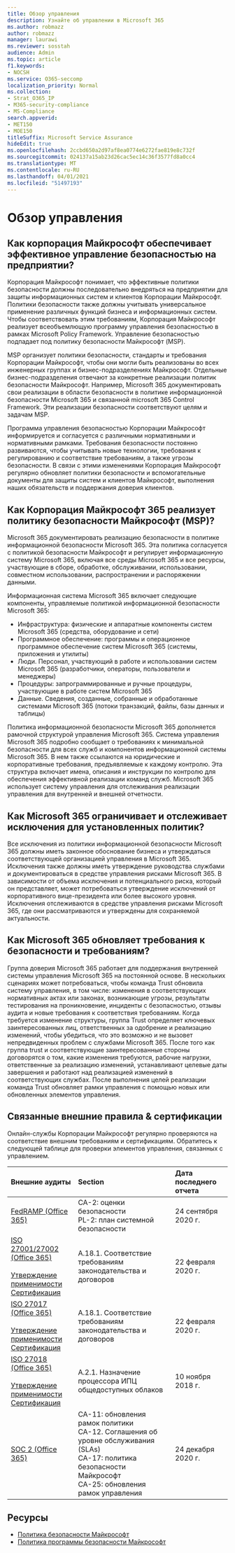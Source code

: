```yaml
---
title: Обзор управления
description: Узнайте об управлении в Microsoft 365
ms.author: robmazz
author: robmazz
manager: laurawi
ms.reviewer: sosstah
audience: Admin
ms.topic: article
f1.keywords:
- NOCSH
ms.service: O365-seccomp
localization_priority: Normal
ms.collection:
- Strat_O365_IP
- M365-security-compliance
- MS-Compliance
search.appverid:
- MET150
- MOE150
titleSuffix: Microsoft Service Assurance
hideEdit: true
ms.openlocfilehash: 2ccbd650a2d97af8ea0774e6272fae819e8c732f
ms.sourcegitcommit: 024137a15ab23d26cac5ec14c36f3577fd8a0cc4
ms.translationtype: MT
ms.contentlocale: ru-RU
ms.lasthandoff: 04/01/2021
ms.locfileid: "51497193"
---
```

# <a name="governance-overview"></a>Обзор управления

## <a name="how-does-microsoft-provide-effective-security-governance-across-the-enterprise"></a>Как корпорация Майкрософт обеспечивает эффективное управление безопасностью на предприятии?

Корпорация Майкрософт понимает, что эффективные политики безопасности должны последовательно внедряться на предприятии для защиты информационных систем и клиентов Корпорации Майкрософт. Политики безопасности также должны учитывать универсальное применение различных функций бизнеса и информационных систем. Чтобы соответствовать этим требованиям, Корпорация Майкрософт реализует всеобъемлющую программу управления безопасностью в рамках Microsoft Policy Framework. Управление безопасностью подпадает под политику безопасности Майкрософт (MSP).

MSP организует политики безопасности, стандарты и требования Корпорации Майкрософт, чтобы они могли быть реализованы во всех инженерных группах и бизнес-подразделениях Майкрософт. Отдельные бизнес-подразделения отвечают за конкретные реализации политик безопасности Майкрософт. Например, Microsoft 365 документировать свои реализации в области безопасности в политике информационной безопасности Microsoft 365 и связанной microsoft 365 Control Framework. Эти реализации безопасности соответствуют целям и задачам MSP.

Программа управления безопасностью Корпорации Майкрософт информируется и согласуется с различными нормативными и нормативными рамками. Требования безопасности постоянно развиваются, чтобы учитывать новые технологии, требования к регулированию и соответствие требованиям, а также угрозы безопасности. В связи с этими изменениями Корпорация Майкрософт регулярно обновляет политики безопасности и вспомогательные документы для защиты систем и клиентов Майкрософт, выполнения наших обязательств и поддержания доверия клиентов.

## <a name="how-does-microsoft-365-implement-the-microsoft-security-policy-msp"></a>Как Корпорация Майкрософт 365 реализует политику безопасности Майкрософт (MSP)?

Microsoft 365 документировать реализацию безопасности в политике информационной безопасности Microsoft 365. Эта политика согласуется с политикой безопасности Майкрософт и регулирует информационную систему Microsoft 365, включая все среды Microsoft 365 и все ресурсы, участвующие в сборе, обработке, обслуживании, использовании, совместном использовании, распространении и распоряжении данными.

Информационная система Microsoft 365 включает следующие компоненты, управляемые политикой информационной безопасности Microsoft 365:

- Инфраструктура: физические и аппаратные компоненты систем Microsoft 365 (средства, оборудование и сети)
- Программное обеспечение: программы и операционное программное обеспечение систем Microsoft 365 (системы, приложения и утилиты)
- Люди. Персонал, участвующий в работе и использовании систем Microsoft 365 (разработчики, операторы, пользователи и менеджеры)
- Процедуры: запрограммированные и ручные процедуры, участвующие в работе систем Microsoft 365
- Данные. Сведения, созданные, собранные и обработанные системами Microsoft 365 (потоки транзакций, файлы, базы данных и таблицы)

Политика информационной безопасности Microsoft 365 дополняется рамочной структурой управления Microsoft 365. Система управления Microsoft 365 подробно сообщает о требованиях к минимальной безопасности для всех служб и компонентов информационной системы Microsoft 365. В нем также ссылаются на юридические и корпоративные требования, предъявляемые к каждому контролю. Эта структура включает имена, описания и инструкции по контролю для обеспечения эффективной реализации команд служб. Microsoft 365 использует систему управления для отслеживания реализации управления для внутренней и внешней отчетности.

## <a name="how-does-microsoft-365-limit-and-track-exceptions-to-established-policies"></a>Как Microsoft 365 ограничивает и отслеживает исключения для установленных политик?

Все исключения из политики информационной безопасности Microsoft 365 должны иметь законное обоснование бизнеса и утверждаться соответствующей организацией управления в Microsoft 365. Исключения также должны иметь утверждение руководства службами и документироваться в средстве управления рисками Microsoft 365. В зависимости от объема исключения и потенциального риска, который он представляет, может потребоваться утверждение исключений от корпоративного вице-президента или более высокого уровня. Исключения отслеживаются в средстве управления рисками Microsoft 365, где они рассматриваются и утверждены для сохраняемой актуальности.

## <a name="how-does-microsoft-365-keep-security-and-compliance-requirements-updated"></a>Как Microsoft 365 обновляет требования к безопасности и требованиям?

Группа доверия Microsoft 365 работает для поддержания внутренней системы управления Microsoft 365 на постоянной основе. В нескольких сценариях может потребоваться, чтобы команда Trust обновила систему управления, в том числе: изменения в соответствующих нормативных актах или законах, возникающие угрозы, результаты тестирования на проникновение, инциденты с безопасностью, отзывы аудита и новые требования к соответствия требованиям. Когда требуется изменение структуры, группа Trust определяет ключевых заинтересованных лиц, ответственных за одобрение и реализацию изменений, чтобы убедиться, что это возможно и не вызовет непредвиденных проблем с службами Microsoft 365. После того как группа trust и соответствующие заинтересованные стороны договорятся о том, какие изменения требуются, рабочие нагрузки, ответственные за реализацию изменений, устанавливают целевые даты завершения и работают над реализацией изменений в соответствующих службах. После выполнения целей реализации команда Trust обновляет рамки управления с помощью новых или обновленных элементов управления.

## <a name="related-external-regulations--certifications"></a>Связанные внешние правила & сертификации

Онлайн-службы Корпорации Майкрософт регулярно проверяются на соответствие внешним требованиям и сертификациям. Обратитесь к следующей таблице для проверки элементов управления, связанных с управлением.

| **Внешние аудиты** | **Section** | **Дата последнего отчета** |
|:--------------------|:------------|:-----------------------|
| [FedRAMP (Office 365)](https://compliance.microsoft.com/compliancemanager) | CA-2: оценки безопасности <br> PL-2: план системной безопасности | 24 сентября 2020 г. |
| [ISO 27001/27002 (Office 365)](https://servicetrust.microsoft.com/ViewPage/MSComplianceGuideV3?command=Download&downloadType=Document&downloadId=d7864d4f-e053-4cc4-a964-fa526d07c3be&tab=7027ead0-3d6b-11e9-b9e1-290b1eb4cdeb&docTab=7027ead0-3d6b-11e9-b9e1-290b1eb4cdeb_ISO_Reports) <br><br> [Утверждение применимости](https://servicetrust.microsoft.com/ViewPage/MSComplianceGuide?command=Download&downloadType=Document&downloadId=8ee1e46b-2ada-4e7b-bb7d-4c55a8cb6fcd&docTab=4ce99610-c9c0-11e7-8c2c-f908a777fa4d_ISO_Reports) <br> [Сертификация](https://servicetrust.microsoft.com/ViewPage/MSComplianceGuideV3?command=Download&downloadType=Document&downloadId=1e84a14a-2468-45ac-9412-5e53250d57ec&tab=7027ead0-3d6b-11e9-b9e1-290b1eb4cdeb&docTab=7027ead0-3d6b-11e9-b9e1-290b1eb4cdeb_ISO_Reports) | A.18.1. Соответствие требованиям законодательства и договоров | 22 февраля 2020 г. |
| [ISO 27017 (Office 365)](https://servicetrust.microsoft.com/ViewPage/MSComplianceGuideV3?command=Download&downloadType=Document&downloadId=d7864d4f-e053-4cc4-a964-fa526d07c3be&tab=7027ead0-3d6b-11e9-b9e1-290b1eb4cdeb&docTab=7027ead0-3d6b-11e9-b9e1-290b1eb4cdeb_ISO_Reports) <br><br> [Утверждение применимости](https://servicetrust.microsoft.com/ViewPage/MSComplianceGuide?command=Download&downloadType=Document&downloadId=8ee1e46b-2ada-4e7b-bb7d-4c55a8cb6fcd&docTab=4ce99610-c9c0-11e7-8c2c-f908a777fa4d_ISO_Reports) <br> [Сертификация](https://servicetrust.microsoft.com/ViewPage/MSComplianceGuideV3?command=Download&downloadType=Document&downloadId=70de0999-5451-43a3-9ef4-761e8fbfb1a3&tab=7027ead0-3d6b-11e9-b9e1-290b1eb4cdeb&docTab=7027ead0-3d6b-11e9-b9e1-290b1eb4cdeb_ISO_Reports) | A.18.1. Соответствие требованиям законодательства и договоров | 22 февраля 2020 г. |
| [ISO 27018 (Office 365)](https://servicetrust.microsoft.com/ViewPage/MSComplianceGuideV3?command=Download&downloadType=Document&downloadId=d7864d4f-e053-4cc4-a964-fa526d07c3be&tab=7027ead0-3d6b-11e9-b9e1-290b1eb4cdeb&docTab=7027ead0-3d6b-11e9-b9e1-290b1eb4cdeb_ISO_Reports) <br><br> [Утверждение применимости](https://servicetrust.microsoft.com/ViewPage/MSComplianceGuide?command=Download&downloadType=Document&downloadId=8ee1e46b-2ada-4e7b-bb7d-4c55a8cb6fcd&docTab=4ce99610-c9c0-11e7-8c2c-f908a777fa4d_ISO_Reports) <br> [Сертификация](https://servicetrust.microsoft.com/ViewPage/MSComplianceGuideV3?command=Download&downloadType=Document&downloadId=43e89534-f48d-42ea-a7a7-3523ff516036&tab=7027ead0-3d6b-11e9-b9e1-290b1eb4cdeb&docTab=7027ead0-3d6b-11e9-b9e1-290b1eb4cdeb_ISO_Reports) | A.2.1. Назначение процессора ИПЦ общедоступных облаков | 10 ноября 2018 г. |
| [SOC 2 (Office 365)](https://servicetrust.microsoft.com/ViewPage/MSComplianceGuideV3?command=Download&downloadType=Document&downloadId=a73c1738-7892-42b7-acd3-87b6371c53f6&tab=7027ead0-3d6b-11e9-b9e1-290b1eb4cdeb&docTab=7027ead0-3d6b-11e9-b9e1-290b1eb4cdeb_SOC_%2F_SSAE_16_Reports) | CA-11: обновления рамок политики <br> CA-12. Соглашения об уровне обслуживания (SLAs) <br> CA-17: политика безопасности Майкрософт <br> CA-25: обновления рамок управления | 24 декабря 2020 г. |

## <a name="resources"></a>Ресурсы

- [Политика безопасности Майкрософт](https://servicetrust.microsoft.com/ViewPage/TrustDocumentsV3?command=Download&downloadType=Document&downloadId=bc35aefb-ec41-4a0e-bfc7-10aa5169ca88&tab=7f51cb60-3d6c-11e9-b2af-7bb9f5d2d913&docTab=7f51cb60-3d6c-11e9-b2af-7bb9f5d2d913_FAQ_and_White_Papers)
- [Политика программы безопасности Майкрософт](https://servicetrust.microsoft.com/ViewPage/TrustDocumentsV3?command=Download&downloadType=Document&downloadId=4b010ac5-2861-4d20-b8ff-db77875b43a9&tab=7f51cb60-3d6c-11e9-b2af-7bb9f5d2d913&docTab=7f51cb60-3d6c-11e9-b2af-7bb9f5d2d913_FAQ_and_White_Papers)
